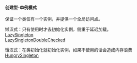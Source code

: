 #### 创建型-单例模式
保证一个类仅有一个实例，并提供一个全局访问点。

懒汉式：只有使用时才去初始化实例，侧重于延迟加载。  
[LazySingleton](https://github.com/Egnaxela/java_journey_learning/blob/master/src/com/designPattern/creational/singleton/LazySingleton.java)   
[LazySingletonDoubleChecked](https://github.com/Egnaxela/java_journey_learning/blob/master/src/com/designPattern/creational/singleton/LazySingletonDoubleChecked.java)
  
饿汉式：在类初始化就初始化实例，如果不使用的话会造成内存浪费  
[HungrySingleton](https://github.com/Egnaxela/java_journey_learning/blob/master/src/com/designPattern/creational/singleton/HungrySingleton.java)

